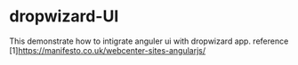 # dropwizard-UI

This demonstrate how to intigrate anguler ui with dropwizard app. reference 
[1]https://manifesto.co.uk/webcenter-sites-angularjs/
